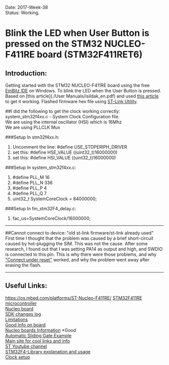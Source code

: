 Date: 2017-Week-38  
Status: Working.  

# Blink the LED when User Button is pressed on the STM32 NUCLEO-F411RE board (STM32F411RET6)  

## Introduction:  
Getting started with the STM32 NUCLEO-F411RE board using the free [EmBitz IDE](https://www.embitz.org/) on Windows.
To blink the LED when the User Button is pressed.
Based on [this article](./User Manuals/isildak_en.pdf) and used [this article](http://www.firmcodes.com/stm32f407-discovery-gpio-tu) to get it working.
Flashed firmware hex file using [ST-Link Utility](http://www.st.com/en/development-tools/stsw-link004.html).

##I did the following to get the clock working correctly:  
system_stm32f4xx.c - System Clock Configuration file.  
We are using the internal oscillator (HSI) which is 16Mhz  
We are using PLLCLK Mux  

###Setup In stm32f4xx.h:  
1. Uncomment the line: #define USE_STDPERIPH_DRIVER  
2. set this: #define HSE_VALUE    ((uint32_t)16000000)  
3. set this: #define HSI_VALUE    ((uint32_t)16000000)  

###Setup In system_stm32f4xx.c:  
1. #define PLL_M      16  
2. #define PLL_N      336  
3. #define PLL_P      4  
4. #define PLL_Q      7  
5. uint32_t SystemCoreClock = 84000000;  

###Setup In fm_stm32F4_delay.c:  
1. fac_us=SystemCoreClock/16000000;

---

##Cannot connect to device: "old st-link firmware/st-link already used"
First time I thought that the problem was caused by a brief short-circuit caused by hot-plugging the SIM. This was not the cause. After some research, I found out that I was setting PA14 as output and high, and SWDIO is connected to this pin. This is why there were those problems, and why ["Connect under reset"](https://github.com/adam-dej/adam-dej.github.io/blob/master/_drafts/2014-08-05-stm32-quick-fix.md) worked, and why the problem went away after erasing the flash.  

---

## Useful Links:  
https://os.mbed.com/platforms/ST-Nucleo-F411RE/
    [STM32F411RE microcontroller](http://www.st.com/web/catalog/mmc/FM141/SC1169/SS1577/LN1877/PF260049?s_searchtype=partnumber)  
    [Nucleo board](http://www.st.com/content/st_com/en/products/evaluation-tools/product-evaluation-tools/mcu-eval-tools/stm32-mcu-eval-tools/stm32-mcu-nucleo/nucleo-f411re.html)  
    [SDK changes log](https://os.mbed.com/teams/ST/wiki/SDK-changes-log)  
    [Limitations](https://os.mbed.com/teams/ST/wiki/Use-of-D0D1-Arduino-pins)  
    [Good Info on board](https://jpralves.net/post/2015/08/25/nucleo-f411re.html#.WcVwLLIjFQI)  
    [Nucleo boards Information](http://www.emcu.it/NUCLEOevaBoards/NUCLEOevaBoards.html) *Good  
    [Automatic Sliding Gate Example](http://www.emcu.it/NUCLEOevaBoards/Nucleo-L152RE-AutomaticSlidingGate/AutomSlidGate.html)  
    [Main site for cool links and info](http://www.emcu.it/index.html)  
    [ST Youtube channel](https://www.youtube.com/channel/UCjnmZw3h4XnpK3e5D2jvIGA)  
    [STM32F4-Library explanation and usage](http://www.emcu.it/STM32F4xx/STM32F4-Library/STM32F4-Library.html)  
    [Clock setup](https://stm32f4-discovery.net/2015/01/properly-set-clock-speed-stm32f4xx-devices/)  

